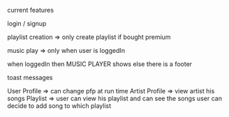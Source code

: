 current features

login / signup

playlist creation => only create playlist if bought premium

music play => only when user is loggedIn

when loggedIn then MUSIC PLAYER shows else there is a footer

toast messages

User Profile => can change pfp at run time
Artist Profile => view artist his songs
Playlist => user can view his playlist and can see the songs user can decide to add song to which playlist
